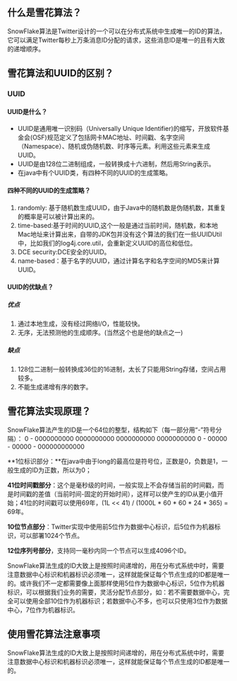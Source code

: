 ## 什么是雪花算法？
SnowFlake算法是Twitter设计的一个可以在分布式系统中生成唯一的ID的算法，它可以满足Twitter每秒上万条消息ID分配的请求，这些消息ID是唯一的且有大致的递增顺序。

## 雪花算法和UUID的区别？
### UUID
#### UUID是什么？
- UUID是通用唯一识别码（Universally Unique Identifier)的缩写，开放软件基金会(OSF)规范定义了包括网卡MAC地址、时间戳、名字空间（Namespace）、随机或伪随机数、时序等元素。利用这些元素来生成UUID。
- UUID是由128位二进制组成，一般转换成十六进制，然后用String表示。
- 在java中有个UUID类，有四种不同的UUID的生成策略。

#### 四种不同的UUID的生成策略？
1. randomly: 基于随机数生成UUID，由于Java中的随机数是伪随机数，其重复的概率是可以被计算出来的。
2. time-based:基于时间的UUID,这个一般是通过当前时间，随机数，和本地Mac地址来计算出来，自带的JDK包并没有这个算法的我们在一些UUIDUtil中，比如我们的log4j.core.util，会重新定义UUID的高位和低位。
3. DCE security:DCE安全的UUID。
4. name-based：基于名字的UUID，通过计算名字和名字空间的MD5来计算UUID。

#### UUID的优缺点？
##### 优点
1. 通过本地生成，没有经过网络I/O，性能较快。
2. 无序，无法预测他的生成顺序。(当然这个也是他的缺点之一)

##### 缺点
1. 128位二进制一般转换成36位的16进制，太长了只能用String存储，空间占用较多。
2. 不能生成递增有序的数字。


## 雪花算法实现原理？
SnowFlake算法产生的ID是一个64位的整型，结构如下（每一部分用“-”符号分隔）：
0 - 0000000000 0000000000 0000000000 0000000000 0 - 00000 - 00000 - 000000000000

**1位标识部分：**在java中由于long的最高位是符号位，正数是0，负数是1，一般生成的ID为正数，所以为0；

**41位时间戳部分**：这个是毫秒级的时间，一般实现上不会存储当前的时间戳，而是时间戳的差值（当前时间-固定的开始时间），这样可以使产生的ID从更小值开始；41位的时间戳可以使用69年，(1L << 41) / (1000L * 60 * 60 * 24 * 365) = 69年。

**10位节点部分**：Twitter实现中使用前5位作为数据中心标识，后5位作为机器标识，可以部署1024个节点。

**12位序列号部分**，支持同一毫秒内同一个节点可以生成4096个ID。

SnowFlake算法生成的ID大致上是按照时间递增的，用在分布式系统中时，需要注意数据中心标识和机器标识必须唯一，这样就能保证每个节点生成的ID都是唯一的。或许我们不一定都需要像上面那样使用5位作为数据中心标识，5位作为机器标识，可以根据我们业务的需要，灵活分配节点部分，如：若不需要数据中心，完全可以使用全部10位作为机器标识；若数据中心不多，也可以只使用3位作为数据中心，7位作为机器标识。

## 使用雪花算法注意事项
SnowFlake算法生成的ID大致上是按照时间递增的，用在分布式系统中时，需要注意数据中心标识和机器标识必须唯一，这样就能保证每个节点生成的ID都是唯一的。

